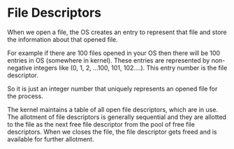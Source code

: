 # File Descriptors

When we open a file, the OS creates an entry to represent that file and store the information about that opened file.

For example if there are 100 files opened in your OS then there will be 100 entries in OS (somewhere in kernel). These entries are represented by non-negative integers like (0, 1, 2, ...100, 101, 102....). This entry number is the file descriptor.

So it is just an integer number that uniquely represents an opened file for the process.

The kernel maintains a table of all open file descriptors, which are in use. The allotment of file descriptors is generally sequential and they are allotted to the file as the next free file descriptor from the pool of free file descriptors. When we closes the file, the file descriptor gets freed and is available for further allotment.
